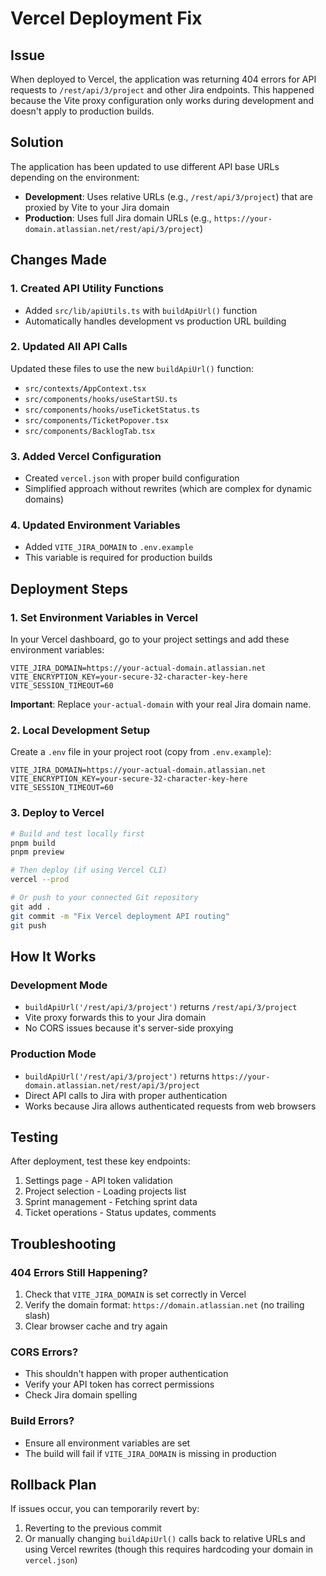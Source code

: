 # Vercel Deployment Fix

## Issue

When deployed to Vercel, the application was returning 404 errors for API requests to `/rest/api/3/project` and other Jira endpoints. This happened because the Vite proxy configuration only works during development and doesn't apply to production builds.

## Solution

The application has been updated to use different API base URLs depending on the environment:

- **Development**: Uses relative URLs (e.g., `/rest/api/3/project`) that are proxied by Vite to your Jira domain
- **Production**: Uses full Jira domain URLs (e.g., `https://your-domain.atlassian.net/rest/api/3/project`)

## Changes Made

### 1. Created API Utility Functions

- Added `src/lib/apiUtils.ts` with `buildApiUrl()` function
- Automatically handles development vs production URL building

### 2. Updated All API Calls

Updated these files to use the new `buildApiUrl()` function:

- `src/contexts/AppContext.tsx`
- `src/components/hooks/useStartSU.ts`
- `src/components/hooks/useTicketStatus.ts`
- `src/components/TicketPopover.tsx`
- `src/components/BacklogTab.tsx`

### 3. Added Vercel Configuration

- Created `vercel.json` with proper build configuration
- Simplified approach without rewrites (which are complex for dynamic domains)

### 4. Updated Environment Variables

- Added `VITE_JIRA_DOMAIN` to `.env.example`
- This variable is required for production builds

## Deployment Steps

### 1. Set Environment Variables in Vercel

In your Vercel dashboard, go to your project settings and add these environment variables:

```
VITE_JIRA_DOMAIN=https://your-actual-domain.atlassian.net
VITE_ENCRYPTION_KEY=your-secure-32-character-key-here
VITE_SESSION_TIMEOUT=60
```

**Important**: Replace `your-actual-domain` with your real Jira domain name.

### 2. Local Development Setup

Create a `.env` file in your project root (copy from `.env.example`):

```
VITE_JIRA_DOMAIN=https://your-actual-domain.atlassian.net
VITE_ENCRYPTION_KEY=your-secure-32-character-key-here
VITE_SESSION_TIMEOUT=60
```

### 3. Deploy to Vercel

```bash
# Build and test locally first
pnpm build
pnpm preview

# Then deploy (if using Vercel CLI)
vercel --prod

# Or push to your connected Git repository
git add .
git commit -m "Fix Vercel deployment API routing"
git push
```

## How It Works

### Development Mode

- `buildApiUrl('/rest/api/3/project')` returns `/rest/api/3/project`
- Vite proxy forwards this to your Jira domain
- No CORS issues because it's server-side proxying

### Production Mode

- `buildApiUrl('/rest/api/3/project')` returns `https://your-domain.atlassian.net/rest/api/3/project`
- Direct API calls to Jira with proper authentication
- Works because Jira allows authenticated requests from web browsers

## Testing

After deployment, test these key endpoints:

1. Settings page - API token validation
2. Project selection - Loading projects list
3. Sprint management - Fetching sprint data
4. Ticket operations - Status updates, comments

## Troubleshooting

### 404 Errors Still Happening?

1. Check that `VITE_JIRA_DOMAIN` is set correctly in Vercel
2. Verify the domain format: `https://domain.atlassian.net` (no trailing slash)
3. Clear browser cache and try again

### CORS Errors?

- This shouldn't happen with proper authentication
- Verify your API token has correct permissions
- Check Jira domain spelling

### Build Errors?

- Ensure all environment variables are set
- The build will fail if `VITE_JIRA_DOMAIN` is missing in production

## Rollback Plan

If issues occur, you can temporarily revert by:

1. Reverting to the previous commit
2. Or manually changing `buildApiUrl()` calls back to relative URLs and using Vercel rewrites (though this requires hardcoding your domain in `vercel.json`)
